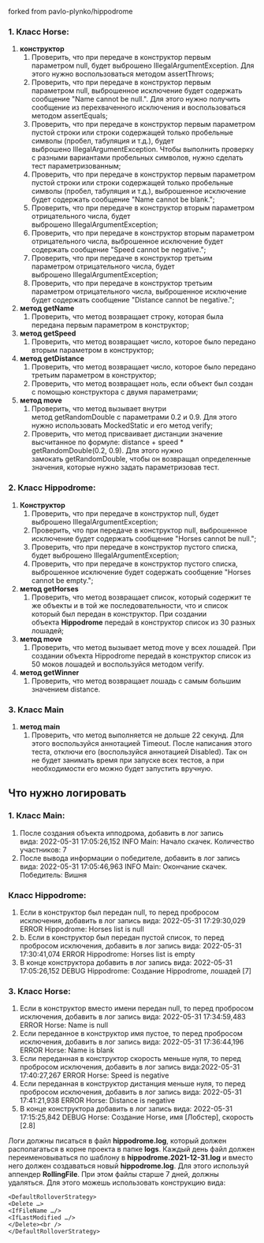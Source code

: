 ﻿forked from pavlo-plynko/hippodrome
### **1. Класс Horse:**
1. **конструктор**
   1. Проверить, что при передаче в конструктор первым параметром null, будет выброшено IllegalArgumentException. Для этого нужно воспользоваться методом assertThrows;
   1. Проверить, что при передаче в конструктор первым параметром null, выброшенное исключение будет содержать сообщение "Name cannot be null.". Для этого нужно получить сообщение из перехваченного исключения и воспользоваться методом assertEquals;
   1. Проверить, что при передаче в конструктор первым параметром пустой строки или строки содержащей только пробельные символы (пробел, табуляция и т.д.), будет выброшено IllegalArgumentException. Чтобы выполнить проверку с разными вариантами пробельных символов, нужно сделать тест параметризованным;
   1. Проверить, что при передаче в конструктор первым параметром пустой строки или строки содержащей только пробельные символы (пробел, табуляция и т.д.), выброшенное исключение будет содержать сообщение "Name cannot be blank.";
   1. Проверить, что при передаче в конструктор вторым параметром отрицательного числа, будет выброшено IllegalArgumentException;
   1. Проверить, что при передаче в конструктор вторым параметром отрицательного числа, выброшенное исключение будет содержать сообщение "Speed cannot be negative.";
   1. Проверить, что при передаче в конструктор третьим параметром отрицательного числа, будет выброшено IllegalArgumentException;
   1. Проверить, что при передаче в конструктор третьим параметром отрицательного числа, выброшенное исключение будет содержать сообщение "Distance cannot be negative.";
1. **метод getName**
   1. Проверить, что метод возвращает строку, которая была передана первым параметром в конструктор;
1. **метод getSpeed**
   1. Проверить, что метод возвращает число, которое было передано вторым параметром в конструктор;
1. **метод getDistance**
   1. Проверить, что метод возвращает число, которое было передано третьим параметром в конструктор;
   1. Проверить, что метод возвращает ноль, если объект был создан с помощью конструктора с двумя параметрами;
1. **метод move**
   1. Проверить, что метод вызывает внутри метод getRandomDouble с параметрами 0.2 и 0.9. Для этого нужно использовать MockedStatic и его метод verify;
   1. Проверить, что метод присваивает дистанции значение высчитанное по формуле: distance + speed \* getRandomDouble(0.2, 0.9). Для этого нужно замокать getRandomDouble, чтобы он возвращал определенные значения, которые нужно задать параметризовав тест.
### **2. Класс Hippodrome:**
1. **Конструктор**
   1. Проверить, что при передаче в конструктор null, будет выброшено IllegalArgumentException;
   1. Проверить, что при передаче в конструктор null, выброшенное исключение будет содержать сообщение "Horses cannot be null.";
   1. Проверить, что при передаче в конструктор пустого списка, будет выброшено IllegalArgumentException;
   1. Проверить, что при передаче в конструктор пустого списка, выброшенное исключение будет содержать сообщение "Horses cannot be empty.";
1. **метод getHorses**
   1. Проверить, что метод возвращает список, который содержит те же объекты и в той же последовательности, что и список который был передан в конструктор. При создании объекта **Hippodrome** передай в конструктор список из 30 разных лошадей;
1. **метод move**
   1. Проверить, что метод вызывает метод move у всех лошадей. При создании объекта Hippodrome передай в конструктор список из 50 моков лошадей и воспользуйся методом verify.
1. **метод getWinner**
   1. Проверить, что метод возвращает лошадь с самым большим значением distance.
### **3. Класс Main**
1. **метод main**
   1. Проверить, что метод выполняется не дольше 22 секунд. Для этого воспользуйся аннотацией Timeout. После написания этого теста, отключи его (воспользуйся аннотацией Disabled). Так он не будет занимать время при запуске всех тестов, а при необходимости его можно будет запустить вручную.
## **Что нужно логировать**
### **1. Класс Main:**
1. После создания объекта ипподрома, добавить в лог запись вида: 2022-05-31 17:05:26,152 INFO Main: Начало скачек. Количество участников: 7
1. После вывода информации о победителе, добавить в лог запись вида: 2022-05-31 17:05:46,963 INFO Main: Окончание скачек. Победитель: Вишня
### **Класс Hippodrome:**
1. Если в конструктор был передан null, то перед пробросом исключения, добавить в лог запись вида: 2022-05-31 17:29:30,029 ERROR Hippodrome: Horses list is null
1. b. Если в конструктор был передан пустой список, то перед пробросом исключения, добавить в лог запись вида: 2022-05-31 17:30:41,074 ERROR Hippodrome: Horses list is empty
1. В конце конструктора добавить в лог запись вида: 2022-05-31 17:05:26,152 DEBUG Hippodrome: Создание Hippodrome, лошадей [7]
### **3. Класс Horse:**
1. Если в конструктор вместо имени передан null, то перед пробросом исключения, добавить в лог запись вида: 2022-05-31 17:34:59,483 ERROR Horse: Name is null
1. Если переданное в конструктор имя пустое, то перед пробросом исключения, добавить в лог запись вида: 2022-05-31 17:36:44,196 ERROR Horse: Name is blank
1. Если переданная в конструктор скорость меньше нуля, то перед пробросом исключения, добавить в лог запись вида:2022-05-31 17:40:27,267 ERROR Horse: Speed is negative
1. Если переданная в конструктор дистанция меньше нуля, то перед пробросом исключения, добавить в лог запись вида: 2022-05-31 17:41:21,938 ERROR Horse: Distance is negative
1. В конце конструктора добавить в лог запись вида: 2022-05-31 17:15:25,842 DEBUG Horse: Создание Horse, имя [Лобстер], скорость [2.8]

Логи должны писаться в файл **hippodrome.log**, который должен располагаться в корне проекта в папке **logs**. Каждый день файл должен переименовываться по шаблону в **hippodrome.2021-12-31.log** и вместо него должен создаваться новый **hippodrome.log**. Для этого используй аппендер **RollingFile**. При этом файлы старше 7 дней, должны удаляться. Для этого можешь использовать конструкцию вида:

`<DefaultRolloverStrategy>`<br />
`<Delete …>`<br />
`<IfFileName …/>`<br />
`<IfLastModified …/>`<br />
`</Delete><br />`<br />
`</DefaultRolloverStrategy>`


